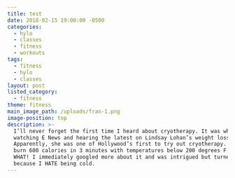 ```yaml
---
title: test
date: 2018-02-15 19:00:00 -0500
categories:
  - hylo
  - classes
  - fitness
  - workouts
tags:
  - fitness
  - hylo
  - classes
layout: post
listed_category:
  - fitness
theme: fitness
main_image_path: /uploads/fran-1.png
image-position: top
description: >-
  I’ll never forget the first time I heard about cryotherapy. It was when I
  watching E News and hearing the latest on Lindsay Lohan’s weight loss updates.
  Apparently, she was one of Hollywood’s first to try out cryotherapy.  “You can
  burn 600 calories in 3 minutes with temperatures below 200 degrees F!”… um
  WHAT! I immediately googled more about it and was intrigued but turned off
  because I HATE being cold.
---
```

